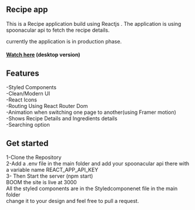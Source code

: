 ## Recipe app
This is a Recipe application build using Reactjs .
The application is using spoonacular api to fetch the recipe details.

currently the application is in production phase.

#### <a href="https://recipe-app-swalih.netlify.app/">Watch here</a> (desktop version)
## Features
-Styled Components <br>
-Clean/Modern UI <br>
-React Icons <br>
-Routing Using React Router Dom <br>
-Animation when switching one page to another(using Framer motion) <br>
-Shows Recipe Details and Ingredients details <br>
-Searching option <br>

## Get started
1-Clone the Repository <br>
2-Add a .env file in the main folder and add your spoonacular api there with a variable name REACT_APP_API_KEY <br>
3- Then Start the server (npm start) <br>
BOOM the site is live at 3000 <br>
All the styled components are in the Styledcomponenet file in the main folder<br>
change it to your design and feel free to pull a request.
